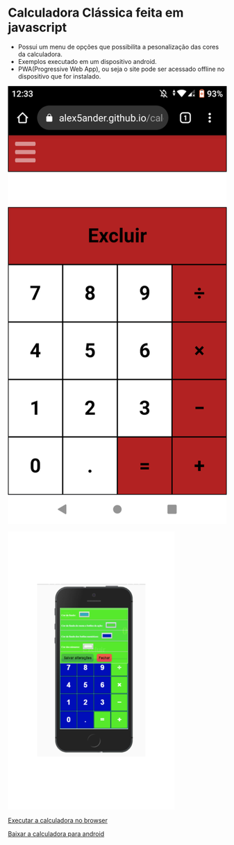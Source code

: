 # Calculadora Clássica feita em javascript
* Possui um menu de opções que possibilita a pesonalização das cores da calculadora.
* Exemplos executado em um dispositivo android.
* PWA(Progressive Web App), ou seja o site pode ser acessado offline no dispositivo que for instalado.

![Image1](Screenshot_20210305-123305.png)

![Image2](portrait2.png)

[Executar a calculadora no browser](https://alex5ander.github.io/calculadoraclassica)

[Baixar a calculadora para android](https://calculadora-classica.br.aptoide.com/)
